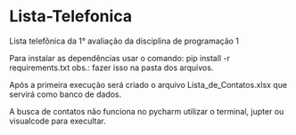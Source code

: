 # Lista-Telefonica
 Lista telefônica da 1° avaliação da disciplina de programação 1
 
Para instalar as dependências usar o comando:
pip install -r requirements.txt
obs.: fazer isso na pasta dos arquivos.

Após a primeira execução será criado o arquivo Lista_de_Contatos.xlsx
que servirá como banco de dados.

A busca de contatos não funciona no pycharm utilizar o terminal, jupter
ou visualcode para execultar.

